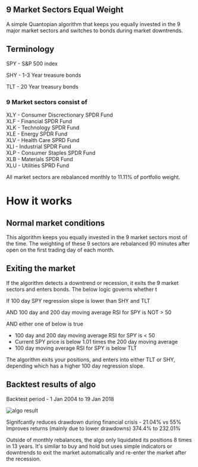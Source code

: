 ## 9 Market Sectors Equal Weight
A simple Quantopian algorithm that keeps you equally invested in the 9 major market sectors and switches to bonds during market downtrends.

## Terminology
SPY - S&P 500 index

SHY - 1-3 Year treasure bonds

TLT - 20 Year treasury bonds

### 9 Market sectors consist of 

XLY - Consumer Discrectionary SPDR Fund   
XLF -  Financial SPDR Fund  
XLK - Technology SPDR Fund  
XLE - Energy SPDR Fund  
XLV - Health Care SPRD Fund  
XLI - Industrial SPDR Fund  
XLP - Consumer Staples SPDR Fund   
XLB - Materials SPDR Fund  
XLU - Utilities SPRD Fund

All market sectors are rebalanced monthly to 11.11% of portfolio weight.


# How it works

## Normal market conditions
This algorithm keeps you equally invested in the 9 market sectors most of the time. The weighting of these 9 sectors are rebalanced 90 minutes after open on the first trading day of each month. 

## Exiting the market
If the algorithm detects a downtrend or recession, it exits the 9 market sectors and enters bonds. The below logic governs whether t

If 100 day SPY regression slope is lower than SHY and TLT 

AND 100 day and 200 day moving average RSI for SPY is NOT > 50

AND either one of below is true
- 100 day and 200 day moving average RSI for SPY is < 50
- Current SPY price is below 1.01 times the 200 day moving average
- 100 day moving average RSI for SPY is below TLT

The algorithm exits your positions, and enters into either TLT or SHY, depending which has a higher 100 day regression slope.

## Backtest results of algo
Backtest period - 1 Jan 2004 to 19 Jan 2018

![algo result](https://user-images.githubusercontent.com/24837709/35205429-1c4fb44a-ff70-11e7-8e9e-06d97a1011b8.png)

Signifcantly reduces drawdown during financial crisis - 21.04% vs 55%
Improves returns (mainly due to lower drawdowns) 374.4% to 232.01%

Outside of monthly rebalances, the algo only liquidated its positions 8 times in 13 years. It's similar to buy and hold but uses simple indicators or downtrends to exit the market automatically and re-enter the market after the recession.
